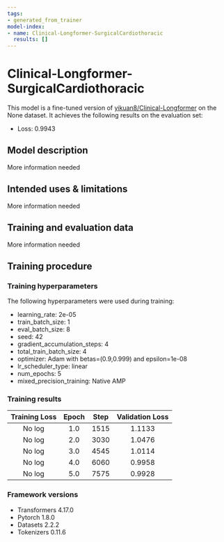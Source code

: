 ```yaml
---
tags:
- generated_from_trainer
model-index:
- name: Clinical-Longformer-SurgicalCardiothoracic
  results: []
---
```


<!-- This model card has been generated automatically according to the information the Trainer had access to. You
should probably proofread and complete it, then remove this comment. -->

# Clinical-Longformer-SurgicalCardiothoracic

This model is a fine-tuned version of [yikuan8/Clinical-Longformer](https://huggingface.co/yikuan8/Clinical-Longformer) on the None dataset.
It achieves the following results on the evaluation set:
- Loss: 0.9943

## Model description

More information needed

## Intended uses & limitations

More information needed

## Training and evaluation data

More information needed

## Training procedure

### Training hyperparameters

The following hyperparameters were used during training:
- learning_rate: 2e-05
- train_batch_size: 1
- eval_batch_size: 8
- seed: 42
- gradient_accumulation_steps: 4
- total_train_batch_size: 4
- optimizer: Adam with betas=(0.9,0.999) and epsilon=1e-08
- lr_scheduler_type: linear
- num_epochs: 5
- mixed_precision_training: Native AMP

### Training results

| Training Loss | Epoch | Step | Validation Loss |
|:-------------:|:-----:|:----:|:---------------:|
| No log        | 1.0   | 1515 | 1.1133          |
| No log        | 2.0   | 3030 | 1.0476          |
| No log        | 3.0   | 4545 | 1.0114          |
| No log        | 4.0   | 6060 | 0.9958          |
| No log        | 5.0   | 7575 | 0.9928          |


### Framework versions

- Transformers 4.17.0
- Pytorch 1.8.0
- Datasets 2.2.2
- Tokenizers 0.11.6
